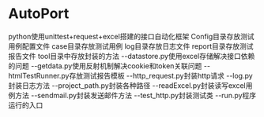 # AutoPort
python使用unittest+request+excel搭建的接口自动化框架
Config目录存放测试用例配置文件
case目录存放测试用例
log目录存放日志文件
report目录存放测试报告文件
tool目录中存放封装的方法
    --datastore.py使用excel存储解决接口依赖的问题
    --getdata.py使用反射机制解决cookie和token关联问题
    --htmlTestRunner.py存放测试报告模板
    --http_request.py封装http请求
    --log.py封装日志方法
    --project_path.py封装各种路径
    --readExcel.py封装读写excel用例方法
    --sendmail.py封装发送邮件方法
    --test_http.py封装测试类
    --run.py程序运行的入口
